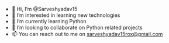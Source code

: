 - 👋 Hi, I’m @Sarveshyadav15
- 👀 I’m interested in learning new technologies 
- 🌱 I’m currently learning Python
- 💞️ I’m looking to collaborate on Python related projects 
- 📫 You can reach out to me on sarveshyadav15rox@gmail.com

<!---
Sarveshyadav15/Sarveshyadav15 is a ✨ special ✨ repository because its `README.md` (this file) appears on your GitHub profile.
You can click the Preview link to take a look at your changes.
--->
